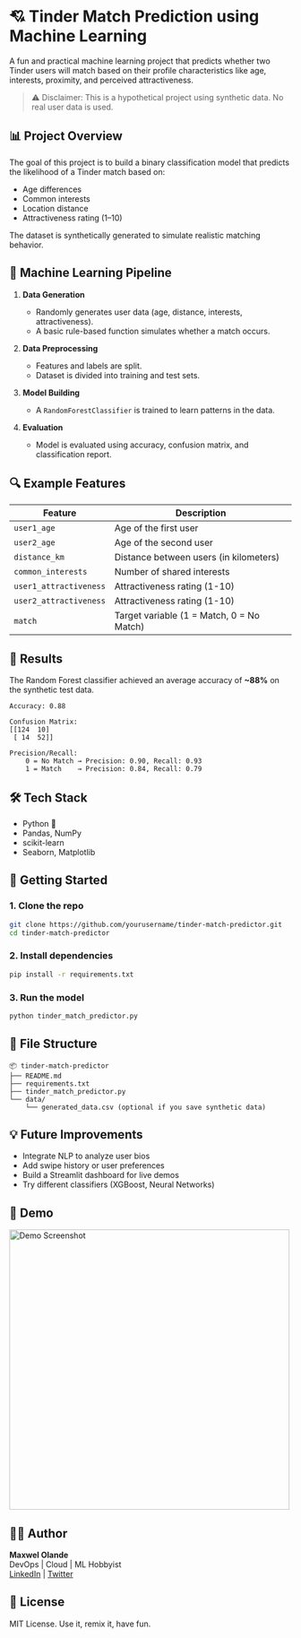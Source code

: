 # 💘 Tinder Match Prediction using Machine Learning

A fun and practical machine learning project that predicts whether two Tinder users will match based on their profile characteristics like age, interests, proximity, and perceived attractiveness.

> ⚠️ Disclaimer: This is a hypothetical project using synthetic data. No real user data is used.

## 📊 Project Overview

The goal of this project is to build a binary classification model that predicts the likelihood of a Tinder match based on:
- Age differences
- Common interests
- Location distance
- Attractiveness rating (1–10)

The dataset is synthetically generated to simulate realistic matching behavior.

## 🧠 Machine Learning Pipeline

1. **Data Generation**
   - Randomly generates user data (age, distance, interests, attractiveness).
   - A basic rule-based function simulates whether a match occurs.

2. **Data Preprocessing**
   - Features and labels are split.
   - Dataset is divided into training and test sets.

3. **Model Building**
   - A `RandomForestClassifier` is trained to learn patterns in the data.

4. **Evaluation**
   - Model is evaluated using accuracy, confusion matrix, and classification report.

## 🔍 Example Features

| Feature               | Description                                 |
|-----------------------|---------------------------------------------|
| `user1_age`           | Age of the first user                       |
| `user2_age`           | Age of the second user                      |
| `distance_km`         | Distance between users (in kilometers)      |
| `common_interests`    | Number of shared interests                  |
| `user1_attractiveness` | Attractiveness rating (1-10)              |
| `user2_attractiveness` | Attractiveness rating (1-10)              |
| `match`               | Target variable (1 = Match, 0 = No Match)   |

## 🧪 Results

The Random Forest classifier achieved an average accuracy of **~88%** on the synthetic test data.

```
Accuracy: 0.88

Confusion Matrix:
[[124  10]
 [ 14  52]]

Precision/Recall:
    0 = No Match → Precision: 0.90, Recall: 0.93
    1 = Match    → Precision: 0.84, Recall: 0.79
```

## 🛠 Tech Stack

- Python 🐍
- Pandas, NumPy
- scikit-learn
- Seaborn, Matplotlib

## 🚀 Getting Started

### 1. Clone the repo
```bash
git clone https://github.com/yourusername/tinder-match-predictor.git
cd tinder-match-predictor
```

### 2. Install dependencies
```bash
pip install -r requirements.txt
```

### 3. Run the model
```bash
python tinder_match_predictor.py
```

## 📁 File Structure

```
📦 tinder-match-predictor
├── README.md
├── requirements.txt
├── tinder_match_predictor.py
└── data/
    └── generated_data.csv (optional if you save synthetic data)
```

## 💡 Future Improvements

- Integrate NLP to analyze user bios
- Add swipe history or user preferences
- Build a Streamlit dashboard for live demos
- Try different classifiers (XGBoost, Neural Networks)

## 📸 Demo

<img src="demo-screenshot.png" alt="Demo Screenshot" width="500"/>

## 👨‍💻 Author

**Maxwel Olande**  
DevOps | Cloud | ML Hobbyist  
[LinkedIn](https://linkedin.com/in/maxwelolande) | [Twitter](https://twitter.com/yourhandle)

## 📜 License

MIT License. Use it, remix it, have fun.